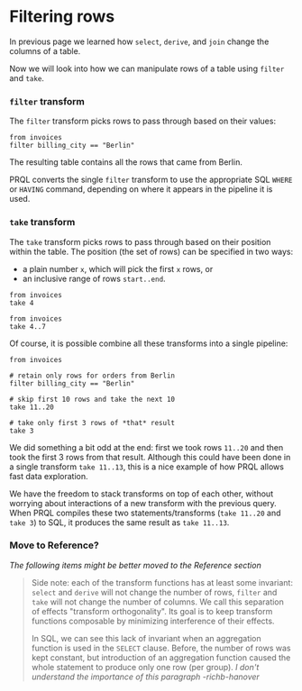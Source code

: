 # Filtering rows

In previous page we learned how `select`, `derive`, and `join`
change the columns of a table.

Now we will look into how we can manipulate rows of a table
using `filter` and `take`.

### `filter` transform

The `filter` transform picks rows to pass through based on their values:

```
from invoices
filter billing_city == "Berlin"
```

The resulting table contains all the rows that came from Berlin.

PRQL converts the single `filter` transform to use the appropriate
SQL `WHERE` or `HAVING` command,
depending on where it appears in the pipeline it is used.

### `take` transform 

The `take` transform picks rows to pass through based on their position within the table.
The position (the set of rows) can be specified in two ways:

- a plain number `x`, which will pick the first `x` rows, or
- an inclusive range of rows `start..end`.

```
from invoices
take 4
```

```
from invoices
take 4..7
```

Of course, it is possible combine all these transforms into a single pipeline:

```
from invoices

# retain only rows for orders from Berlin
filter billing_city == "Berlin"

# skip first 10 rows and take the next 10
take 11..20

# take only first 3 rows of *that* result
take 3
```

We did something a bit odd at the end: first we took rows `11..20` and
then took the first 3 rows from that result.
Although this could have been done in a single
transform `take 11..13`, this is a nice example of how
PRQL allows fast data exploration.

We have the
freedom to stack transforms on top of each other, without worrying about
interactions of a new transform with the previous query.
When PRQL compiles these two statements/transforms
(`take 11..20` and `take 3`) to SQL, it produces the same result as `take 11..13`.

### Move to Reference?

_The following items might be better moved to the Reference section_

> Side note: each of the transform functions has at least some invariant: `select`
> and `derive` will not change the number of rows, `filter` and `take` will not change
> the number of columns. We call this separation of effects "transform
> orthogonality". Its goal is to keep transform functions composable by
> minimizing interference of their effects.
>
> In SQL, we can see this lack of invariant when an aggregation function is
> used in the `SELECT` clause. Before, the number of rows was kept constant, but
> introduction of an aggregation function caused the whole statement to produce
> only one row (per group). _I don't understand the importance of this paragraph -richb-hanover_
